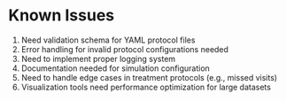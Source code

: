 # Known Issues

1. Need validation schema for YAML protocol files
2. Error handling for invalid protocol configurations needed
3. Need to implement proper logging system
4. Documentation needed for simulation configuration
5. Need to handle edge cases in treatment protocols (e.g., missed visits)
6. Visualization tools need performance optimization for large datasets
